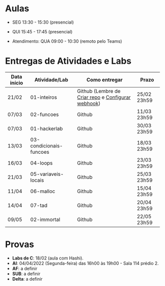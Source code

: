 

# Aulas

* SEG 13:30 - 15:30 (presencial)
* QUI 15:45 - 17:45 (presencial)

* Atendimento: QUA 09:00 - 10:30 (remoto pelo Teams)

# Entregas de Atividades e Labs


| Data início | Atividade/Lab                     | Como entregar                                                         | Prazo              |
|-------------|-----------------------------------|-----------------------------------------------------------------------|--------------------|
| 21/02 | 01-inteiros | Github (Lembre de [Criar repo](https://classroom.github.com/a/JPDpzr6H) e [Configurar webhook](https://insper.blackboard.com/bbcswebdav/pid-980938-dt-content-rid-9706549_2/xid-9706549_2)) | 25/02 23h59 |
| 07/03 | 02-funcoes | Github | 11/03 23h59 |
| 07/03 | 01-hackerlab | Github | 30/03 23h59 |
| 13/03 | 03-condicionais-funcoes | Github | 18/03 23h59 |
| 16/03 | 04-loops | Github | 23/03 23h59 |
| 21/03 | 05-variaveis-locais | Github | 25/03 23h59 |
| 11/04 | 06-malloc | Github | 15/04 23h59 |
| 14/04 | 07-tad | Github | 20/04 23h59 |
| 09/05 | 02-immortal | Github | 22/05 23h59 |


# Provas

- **Labs de C**: 18/02 (aula com Hashi).
- **AI**: 04/04/2022 (Segunda-feira) das 16h00 às 19h00 - Sala 114 prédio 2.
- **AF**: a definir
- **SUB**: a definir
- **Delta**: a definir